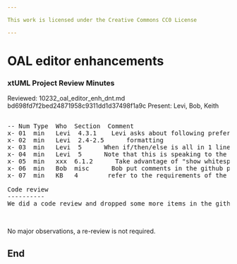 ```yaml
---

This work is licensed under the Creative Commons CC0 License

---
```


# OAL editor enhancements
### xtUML Project Review Minutes

Reviewed:  10232_oal_editor_enh_dnt.md
            bd698fd7f2bed24871958c9311dd1d37498f1a9c
Present:  Levi, Bob, Keith

<pre>

-- Num Type  Who  Section  Comment
x- 01  min   Levi  4.3.1    Levi asks about following preference vs following what was done by previous line. Keith tested and sees that it matches the format of the previous line. We should add a comment about this behavior.
x- 02  min   Levi  2.4-2.5      formatting
x- 03  min   Levi  5      When if/then/else is all in 1 line (multiple statements on 1 line) we do not handle this. Perhaps add a design statement about this.
x- 04  min   Levi  5      Note that this is speaking to the generic text editor in Eclipse.
x- 05  min   xxx  6.1.2      Take advantage of "show whitespace characters"
x- 06  min   Bob  misc      Bob put comments in the github pull request https://github.com/xtuml/bridgepoint/pull/626
x- 07  min   KB   4        refer to the requirements of the SRS

Code review
----------
We did a code review and dropped some more items in the github pull request.


</pre>
   
No major observations, a re-review is not required.

End
---
